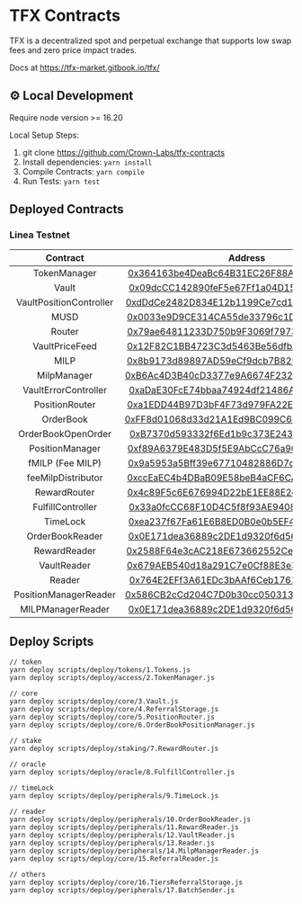 # TFX Contracts

TFX is a decentralized spot and perpetual exchange that supports low swap fees and zero price impact trades.

Docs at https://tfx-market.gitbook.io/tfx/

##  ⚙️ Local Development
Require node version >= 16.20

Local Setup Steps:
1. git clone https://github.com/Crown-Labs/tfx-contracts
2. Install dependencies: `yarn install` 
3. Compile Contracts: `yarn compile`
4. Run Tests: `yarn test`

## Deployed Contracts

### Linea Testnet
|Contract       | Address                                                                                                            |
|:-------------:|:-------------------------------------------------------------------------------------------------------------------:|
|TokenManager            |[0x364163be4DeaBc64B31EC26F88A015BfB62bcb7d](https://goerli.lineascan.build/address/0x364163be4DeaBc64B31EC26F88A015BfB62bcb7d)|
|Vault            |[0x09dcCC142890feF5e67Ff1a04D159168B43B42a9](https://goerli.lineascan.build/address/0x09dcCC142890feF5e67Ff1a04D159168B43B42a9)|
|VaultPositionController            |[0xdDdCe2482D834E12b1199Ce7cd1E581EB43473B6](https://goerli.lineascan.build/address/0xdDdCe2482D834E12b1199Ce7cd1E581EB43473B6)|
|MUSD            |[0x0033e9D9CE314CA55de33796c1D4f8a86CBa3F0a](https://goerli.lineascan.build/address/0x0033e9D9CE314CA55de33796c1D4f8a86CBa3F0a)|
|Router            |[0x79ae64811233D750b9F3069f7973670e20758649](https://goerli.lineascan.build/address/0x79ae64811233D750b9F3069f7973670e20758649)|
|VaultPriceFeed            |[0x12F82C1BB4723C3d5463Be56dfbA5C1f6b05DB24](https://goerli.lineascan.build/address/0x12F82C1BB4723C3d5463Be56dfbA5C1f6b05DB24)|
|MILP            |[0x8b9173d89897AD59eCf9dcb7B82902Dea1538080](https://goerli.lineascan.build/address/0x8b9173d89897AD59eCf9dcb7B82902Dea1538080)|
|MilpManager            |[0xB6Ac4D3B40cD3377e9A6674F232758c8C00777aC](https://goerli.lineascan.build/address/0xB6Ac4D3B40cD3377e9A6674F232758c8C00777aC)|
|VaultErrorController            |[0xaDaE30FcE74bbaa74924df21486A8bA9500Ba1C7](https://goerli.lineascan.build/address/0xaDaE30FcE74bbaa74924df21486A8bA9500Ba1C7)|
|PositionRouter            |[0xa1EDD44B97D3bF4F73d979FA22EC39329E5A3f1F](https://goerli.lineascan.build/address/0xa1EDD44B97D3bF4F73d979FA22EC39329E5A3f1F)|
|OrderBook            |[0xFF8d01068d33d21A1Ed9BC099C6C4B7CB151E151](https://goerli.lineascan.build/address/0xFF8d01068d33d21A1Ed9BC099C6C4B7CB151E151)|
|OrderBookOpenOrder            |[0xB7370d593332f6Ed1b9c373E2435e81f7C59aa4e](https://goerli.lineascan.build/address/0xB7370d593332f6Ed1b9c373E2435e81f7C59aa4e)|
|PositionManager            |[0xf89A6379E483D5f5E9AbCcC76a965DD8917fD8b9](https://goerli.lineascan.build/address/0xf89A6379E483D5f5E9AbCcC76a965DD8917fD8b9)|
|fMILP (Fee MILP)            |[0x9a5953a5Bff39e67710482886D7dCDa3A0b8EC67](https://goerli.lineascan.build/address/0x9a5953a5Bff39e67710482886D7dCDa3A0b8EC67)|
|feeMilpDistributor            |[0xccEaEC4b4DBaB09E58beB4aCF6CAd6Ad7E338797](https://goerli.lineascan.build/address/0xccEaEC4b4DBaB09E58beB4aCF6CAd6Ad7E338797)|
|RewardRouter            |[0x4c89F5c6E676994D22bE1EE88E2e380644455E51](https://goerli.lineascan.build/address/0x4c89F5c6E676994D22bE1EE88E2e380644455E51)|
|FulfillController            |[0x33a0fcCC68F10D4C5f8f93AE94086c8422d73877](https://goerli.lineascan.build/address/0x33a0fcCC68F10D4C5f8f93AE94086c8422d73877)|
|TimeLock            |[0xea237f67Fa61E6B8ED0B0e0b5EF4A4B3564272B9](https://goerli.lineascan.build/address/0xea237f67Fa61E6B8ED0B0e0b5EF4A4B3564272B9)|
|OrderBookReader            |[0x0E171dea36889c2DE1d9320f6d56725c57e16716](https://goerli.lineascan.build/address/0x0E171dea36889c2DE1d9320f6d56725c57e16716)|
|RewardReader            |[0x2588F64e3cAC218E673662552Ce4Ac719dE9d138](https://goerli.lineascan.build/address/0x2588F64e3cAC218E673662552Ce4Ac719dE9d138)|
|VaultReader            |[0x679AEB540d18a291C7e0Cf88E3e3471C25d4e852](https://goerli.lineascan.build/address/0x679AEB540d18a291C7e0Cf88E3e3471C25d4e852)|
|Reader            |[0x764E2EFf3A61EDc3bAAf6Ceb1761b46d5ab7c011](https://goerli.lineascan.build/address/0x764E2EFf3A61EDc3bAAf6Ceb1761b46d5ab7c011)|
|PositionManagerReader            |[0x586CB2cCd204C7D0b30cc050313CE91Ab96B9ec5](https://goerli.lineascan.build/address/0x586CB2cCd204C7D0b30cc050313CE91Ab96B9ec5)|
|MILPManagerReader            |[0x0E171dea36889c2DE1d9320f6d56725c57e16716](https://goerli.lineascan.build/address/0x0E171dea36889c2DE1d9320f6d56725c57e16716)|

## Deploy Scripts

```
// token
yarn deploy scripts/deploy/tokens/1.Tokens.js
yarn deploy scripts/deploy/access/2.TokenManager.js

// core
yarn deploy scripts/deploy/core/3.Vault.js
yarn deploy scripts/deploy/core/4.ReferralStorage.js
yarn deploy scripts/deploy/core/5.PositionRouter.js
yarn deploy scripts/deploy/core/6.OrderBookPositionManager.js

// stake
yarn deploy scripts/deploy/staking/7.RewardRouter.js

// oracle
yarn deploy scripts/deploy/oracle/8.FulfillController.js

// timeLock
yarn deploy scripts/deploy/peripherals/9.TimeLock.js

// reader
yarn deploy scripts/deploy/peripherals/10.OrderBookReader.js
yarn deploy scripts/deploy/peripherals/11.RewardReader.js
yarn deploy scripts/deploy/peripherals/12.VaultReader.js
yarn deploy scripts/deploy/peripherals/13.Reader.js
yarn deploy scripts/deploy/peripherals/14.MilpManagerReader.js
yarn deploy scripts/deploy/core/15.ReferralReader.js

// others
yarn deploy scripts/deploy/core/16.TiersReferralStorage.js
yarn deploy scripts/deploy/peripherals/17.BatchSender.js
```
